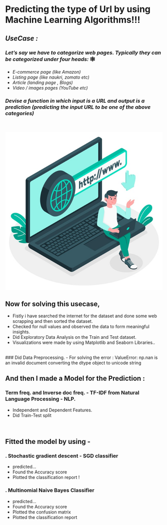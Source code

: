 # Predicting the type of Url by using Machine Learning Algorithms!!!

## _UseCase :_
### _Let’s say we have to categorize web pages. Typically they can be categorized under four heads:_ 🕸️
- _E-commerce page (like Amazon)_
- _Listing page (like naukri, zomato etc)_
- _Article (landing page , Blogs)_
- _Video / images pages (YouTube etc)_
### _Devise a function in which input is a URL and output is a prediction (predicting the input URL to be one of the above categories)_
<br> <br> 
![image](https://github.com/prateekagr21/Classification-of-websites/blob/main/urlimg.jpg)
## Now for solving this usecase,
- Fistly i have searched the internet for the dataset and done some web scrapping and then sorted the dataset.
- Checked for null values and observed the data to form meaningful insights.
- Did Exploratory Data Analysis on the Train and Test dataset.
- Visualizations were made by using Matplotlib and Seaborn Libraries..
<br> 
### Did Data Preprocessing.
- For solving the error : ValueError: np.nan is an invalid document converting the dtype object to unicode string


## And then I made a Model for the Prediction :
### Term freq. and Inverse doc freq. - TF-IDF from Natural Language Processing - NLP.
- Independent and Dependent Features.
- Did Train-Test split<br> <br> <br>


## Fitted the model by using - 
### . Stochastic gradient descent - SGD classifier
- predicted...
- Found the Accuracy score
- Plotted the classification report !

### . Multinomial Naive Bayes Classifier
- predicted...
- Found the Accuracy score
- Plotted the confusion matrix
- Plotted the classification report





